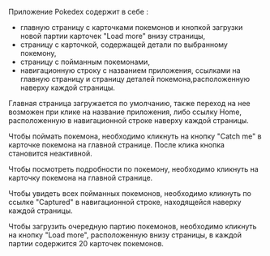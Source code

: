 Приложение Pokedex содержит в себе :
- главную страницу с карточками покемонов и кнопкой загрузки новой партии карточек "Load more" внизу страницы,
- страницу с карточкой, содержащей детали по выбранному покемону,
- страницу с пойманным покемонами,
- навигационную строку с названием приложения, ссылками на главную страницу и страницу деталей покемона,расположенную наверху каждой страницы.

Главная страница загружается по умолчанию, также переход на нее возможен при клике на название приложения, либо ссылку Home, расположенную в навигационной строке наверху каждой страницы.

Чтобы поймать покемона, необходимо кликнуть на кнопку "Catch me" в карточке покемона на главной странице. После клика кнопка становится неактивной.

Чтобы посмотреть подробности по покемону, необходимо кликнуть на карточку покемона на главной странице.

Чтобы увидеть всех пойманных покемонов, необходимо кликнуть по ссылке "Captured" в навигационной строке, находящейся наверху каждoй страницы.

Чтобы загрузить очередную партию покемонов, необходимо кликнуть на кнопку "Load more", расположенную внизу страницы, в каждой партии содержится 20 карточек покемонов.